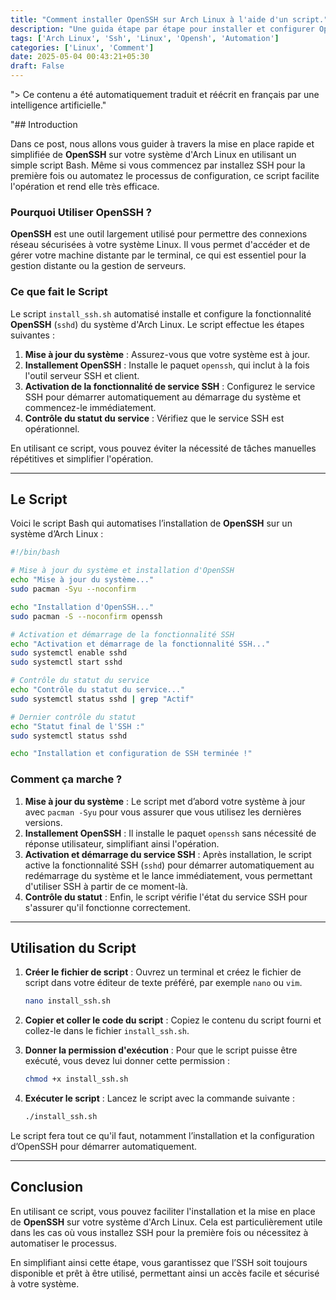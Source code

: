 ```yaml
---
title: "Comment installer OpenSSH sur Arch Linux à l'aide d'un script."
description: "Une guida étape par étape pour installer et configurer OpenSSH sur Arch Linux en utilisant un script automatique."
tags: ['Arch Linux', 'Ssh', 'Linux', 'Opensh', 'Automation']
categories: ['Linux', 'Comment']
date: 2025-05-04 00:43:21+05:30
draft: False
---
```


"> Ce contenu a été automatiquement traduit et réécrit en français par une intelligence artificielle."

"## Introduction

Dans ce post, nous allons vous guider à travers la mise en place rapide et simplifiée de **OpenSSH** sur votre système d'Arch Linux en utilisant un simple script Bash. Même si vous commencez par installez SSH pour la première fois ou automatez le processus de configuration, ce script facilite l'opération et rend elle très efficace.

### Pourquoi Utiliser OpenSSH ?

**OpenSSH** est une outil largement utilisé pour permettre des connexions réseau sécurisées à votre système Linux. Il vous permet d'accéder et de gérer votre machine distante par le terminal, ce qui est essentiel pour la gestion distante ou la gestion de serveurs.

### Ce que fait le Script

Le script `install_ssh.sh` automatisé installe et configure la fonctionnalité **OpenSSH** (`sshd`) du système d'Arch Linux. Le script effectue les étapes suivantes :

1. **Mise à jour du système** : Assurez-vous que votre système est à jour.
2. **Installement OpenSSH** : Installe le paquet `openssh`, qui inclut à la fois l'outil serveur SSH et client.
3. **Activation de la fonctionnalité de service SSH** : Configurez le service SSH pour démarrer automatiquement au démarrage du système et commencez-le immédiatement.
4. **Contrôle du statut du service** : Vérifiez que le service SSH est opérationnel.

En utilisant ce script, vous pouvez éviter la nécessité de tâches manuelles répétitives et simplifier l'opération.

---

## Le Script

Voici le script Bash qui automatises l’installation de **OpenSSH** sur un système d’Arch Linux :

```bash
#!/bin/bash

# Mise à jour du système et installation d'OpenSSH
echo "Mise à jour du système..."
sudo pacman -Syu --noconfirm

echo "Installation d'OpenSSH..."
sudo pacman -S --noconfirm openssh

# Activation et démarrage de la fonctionnalité SSH
echo "Activation et démarrage de la fonctionnalité SSH..."
sudo systemctl enable sshd
sudo systemctl start sshd

# Contrôle du statut du service
echo "Contrôle du statut du service..."
sudo systemctl status sshd | grep "Actif"

# Dernier contrôle du statut
echo "Statut final de l'SSH :"
sudo systemctl status sshd

echo "Installation et configuration de SSH terminée !"
```

### Comment ça marche ?

1. **Mise à jour du système** : Le script met d’abord votre système à jour avec `pacman -Syu` pour vous assurer que vous utilisez les dernières versions.
2. **Installement OpenSSH** : Il installe le paquet `openssh` sans nécessité de réponse utilisateur, simplifiant ainsi l'opération.
3. **Activation et démarrage du service SSH** : Après installation, le script active la fonctionnalité SSH (`sshd`) pour démarrer automatiquement au redémarrage du système et le lance immédiatement, vous permettant d'utiliser SSH à partir de ce moment-là.
4. **Contrôle du statut** : Enfin, le script vérifie l'état du service SSH pour s'assurer qu'il fonctionne correctement.

---

## Utilisation du Script

1. **Créer le fichier de script** : Ouvrez un terminal et créez le fichier de script dans votre éditeur de texte préféré, par exemple `nano` ou `vim`.

   ```bash
   nano install_ssh.sh
   ```

2. **Copier et coller le code du script** : Copiez le contenu du script fourni et collez-le dans le fichier `install_ssh.sh`.

3. **Donner la permission d'exécution** : Pour que le script puisse être exécuté, vous devez lui donner cette permission :

   ```bash
   chmod +x install_ssh.sh
   ```

4. **Exécuter le script** : Lancez le script avec la commande suivante :

   ```bash
   ./install_ssh.sh
   ```

Le script fera tout ce qu'il faut, notamment l’installation et la configuration d’OpenSSH pour démarrer automatiquement.

---

## Conclusion

En utilisant ce script, vous pouvez faciliter l'installation et la mise en place de **OpenSSH** sur votre système d'Arch Linux. Cela est particulièrement utile dans les cas où vous installez SSH pour la première fois ou nécessitez à automatiser le processus.

En simplifiant ainsi cette étape, vous garantissez que l’SSH soit toujours disponible et prêt à être utilisé, permettant ainsi un accès facile et sécurisé à votre système.
